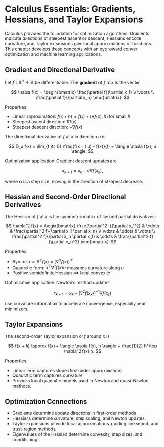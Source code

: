 # Calculus Essentials: Gradients, Hessians, and Taylor Expansions

Calculus provides the foundation for optimization algorithms. Gradients indicate directions of steepest ascent or descent, Hessians encode curvature, and Taylor expansions give local approximations of functions. This chapter develops these concepts with an eye toward convex optimization and machine learning applications.

## Gradient and Directional Derivative

Let $f: \mathbb{R}^n \to \mathbb{R}$ be differentiable. The **gradient** of $f$ at $x$ is the vector

$$
\nabla f(x) = \begin{bmatrix} \frac{\partial f}{\partial x_1} \\ \vdots \\ \frac{\partial f}{\partial x_n} \end{bmatrix}.
$$

Properties:

- Linear approximation: $f(x + h) \approx f(x) + \langle \nabla f(x), h \rangle$ for small $h$  
- Steepest ascent direction: $\nabla f(x)$  
- Steepest descent direction: $-\nabla f(x)$

The directional derivative of $f$ at $x$ in direction $u$ is

$$
D_u f(x) = \lim_{t \to 0} \frac{f(x + t u) - f(x)}{t} = \langle \nabla f(x), u \rangle.
$$

Optimization application: Gradient descent updates are

$$
x_{k+1} = x_k - \alpha \nabla f(x_k),
$$

where $\alpha$ is a step size, moving in the direction of steepest decrease.


## Hessian and Second-Order Directional Derivatives

The Hessian of $f$ at $x$ is the symmetric matrix of second partial derivatives:

$$
\nabla^2 f(x) = \begin{bmatrix} \frac{\partial^2 f}{\partial x_1^2} & \cdots & \frac{\partial^2 f}{\partial x_1 \partial x_n} \\ \vdots & \ddots & \vdots \\ \frac{\partial^2 f}{\partial x_n \partial x_1} & \cdots & \frac{\partial^2 f}{\partial x_n^2} \end{bmatrix}.
$$

Properties:

- Symmetric: $\nabla^2 f(x) = (\nabla^2 f(x))^\top$  
- Quadratic form: $u^\top \nabla^2 f(x) u$ measures curvature along $u$  
- Positive semidefinite Hessian $\implies$ local convexity

Optimization application: Newton’s method updates

$$
x_{k+1} = x_k - [\nabla^2 f(x_k)]^{-1} \nabla f(x_k)
$$

use curvature information to accelerate convergence, especially near minimizers.

## Taylor Expansions

The second-order Taylor expansion of $f$ around $x$ is

$$
f(x + h) \approx f(x) + \langle \nabla f(x), h \rangle + \frac{1}{2} h^\top \nabla^2 f(x) h.
$$

Properties:

- Linear term captures slope (first-order approximation)  
- Quadratic term captures curvature  
- Provides local quadratic models used in Newton and quasi-Newton methods.  


## Optimization Connections

- Gradients determine update directions in first-order methods  
- Hessians determine curvature, step scaling, and Newton updates.  
- Taylor expansions provide local approximations, guiding line search and trust-region methods.  
- Eigenvalues of the Hessian determine convexity, step sizes, and conditioning.
